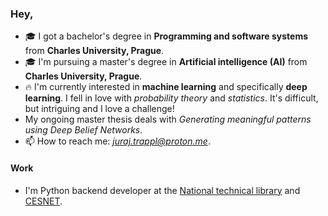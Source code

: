 ### Hey, 

- 🎓 I got a bachelor's degree in **Programming and software systems** from **Charles University, Prague**.
- 🎓 I'm pursuing a master's degree in **Artificial intelligence (AI)** from **Charles University, Prague**.
- 🔥 I'm currently interested in **machine learning** and specifically **deep learning**. I fell in love with *probability theory* and *statistics*. It's difficult, but intriguing and I love a challenge!
- My ongoing master thesis deals with *Generating meaningful patterns using Deep Belief Networks*.
- 📫 How to reach me: *juraj.trappl@proton.me*.

#### Work

- I'm Python backend developer at the [National technical library](https://www.techlib.cz/en/) and [CESNET](https://www.cesnet.cz/?lang=en).
